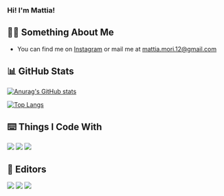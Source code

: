 ### Hi! I'm Mattia!
🙋‍♂️ Something About Me
---

<!-- Actual text -->

- You can find me on [Instagram][1] or mail me at [mattia.mori.12@gmail.com](mailto:mattia.mori.12@gmai.com)

<!-- Links to my social media accounts -->

[1]: https://www.instagram.com/mattiamori__/

:bar_chart: GitHub Stats
---
[![Anurag's GitHub stats](https://github-readme-stats-git-masterrstaa-rickstaa.vercel.app/api?username=mattiamori&theme=dark&count_private=true)](https://github.com/anuraghazra/github-readme-stats)

[![Top Langs](https://github-readme-stats-git-masterrstaa-rickstaa.vercel.app/api/top-langs/?username=mattiamori&theme=dark&langs_count=5&count_private=true)](https://github.com/anuraghazra/github-readme-stats)

⌨️ Things I Code With
---

![](https://img.shields.io/badge/-Python-informational?style=for-the-badge&logo=python&logoColor=white&color=3776ab)
![](https://img.shields.io/badge/-LUA-informational?style=for-the-badge&logo=lua&logoColor=white&color=2C2D72)
![](https://img.shields.io/badge/-JS-informational?style=for-the-badge&logo=javascript&logoColor=black&color=f7df1e)

📝 Editors
---

![](https://img.shields.io/badge/-Visual_Studio_Code-informational?style=for-the-badge&logo=visual-studio-code&logoColor=white&color=007ACC)
![](https://img.shields.io/badge/-IntelliJ_IDEA-informational?style=for-the-badge&logo=intellij-idea&logoColor=white&color=000000)
![](https://img.shields.io/badge/-PyCharm-informational?style=for-the-badge&logo=pycharm&logoColor=white&color=000000)
